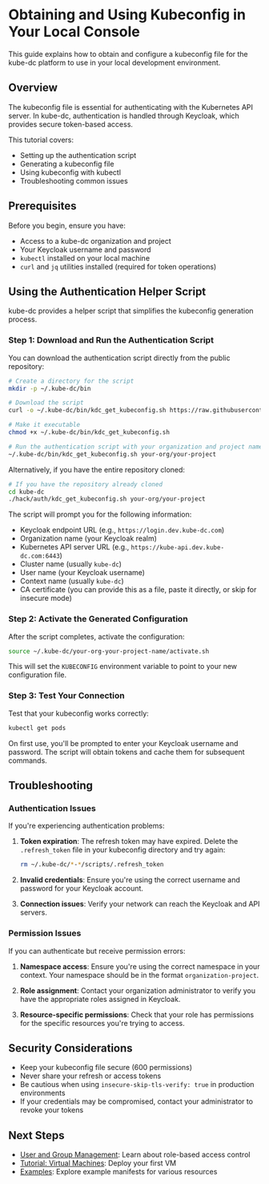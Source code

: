 # Obtaining and Using Kubeconfig in Your Local Console

This guide explains how to obtain and configure a kubeconfig file for the kube-dc platform to use in your local development environment.

## Overview

The kubeconfig file is essential for authenticating with the Kubernetes API server. In kube-dc, authentication is handled through Keycloak, which provides secure token-based access.

This tutorial covers:
- Setting up the authentication script
- Generating a kubeconfig file
- Using kubeconfig with kubectl
- Troubleshooting common issues

## Prerequisites

Before you begin, ensure you have:

- Access to a kube-dc organization and project
- Your Keycloak username and password
- `kubectl` installed on your local machine
- `curl` and `jq` utilities installed (required for token operations)

## Using the Authentication Helper Script

kube-dc provides a helper script that simplifies the kubeconfig generation process.

### Step 1: Download and Run the Authentication Script

You can download the authentication script directly from the public repository:

```bash
# Create a directory for the script
mkdir -p ~/.kube-dc/bin

# Download the script
curl -o ~/.kube-dc/bin/kdc_get_kubeconfig.sh https://raw.githubusercontent.com/kube-dc/kube-dc-public/main/hack/auth/kdc_get_kubeconfig.sh

# Make it executable
chmod +x ~/.kube-dc/bin/kdc_get_kubeconfig.sh

# Run the authentication script with your organization and project name
~/.kube-dc/bin/kdc_get_kubeconfig.sh your-org/your-project
```

Alternatively, if you have the entire repository cloned:

```bash
# If you have the repository already cloned
cd kube-dc
./hack/auth/kdc_get_kubeconfig.sh your-org/your-project
```

The script will prompt you for the following information:
- Keycloak endpoint URL (e.g., `https://login.dev.kube-dc.com`)
- Organization name (your Keycloak realm)
- Kubernetes API server URL (e.g., `https://kube-api.dev.kube-dc.com:6443`)
- Cluster name (usually `kube-dc`)
- User name (your Keycloak username)
- Context name (usually `kube-dc`)
- CA certificate (you can provide this as a file, paste it directly, or skip for insecure mode)

### Step 2: Activate the Generated Configuration

After the script completes, activate the configuration:

```bash
source ~/.kube-dc/your-org-your-project-name/activate.sh
```

This will set the `KUBECONFIG` environment variable to point to your new configuration file.

### Step 3: Test Your Connection

Test that your kubeconfig works correctly:

```bash
kubectl get pods
```

On first use, you'll be prompted to enter your Keycloak username and password. The script will obtain tokens and cache them for subsequent commands.



## Troubleshooting

### Authentication Issues

If you're experiencing authentication problems:

1. **Token expiration**: The refresh token may have expired. Delete the `.refresh_token` file in your kubeconfig directory and try again:
   ```bash
   rm ~/.kube-dc/*-*/scripts/.refresh_token
   ```

2. **Invalid credentials**: Ensure you're using the correct username and password for your Keycloak account.

3. **Connection issues**: Verify your network can reach the Keycloak and API servers.

### Permission Issues

If you can authenticate but receive permission errors:

1. **Namespace access**: Ensure you're using the correct namespace in your context. Your namespace should be in the format `organization-project`.

2. **Role assignment**: Contact your organization administrator to verify you have the appropriate roles assigned in Keycloak.

3. **Resource-specific permissions**: Check that your role has permissions for the specific resources you're trying to access.

## Security Considerations

- Keep your kubeconfig file secure (600 permissions)
- Never share your refresh or access tokens
- Be cautious when using `insecure-skip-tls-verify: true` in production environments
- If your credentials may be compromised, contact your administrator to revoke your tokens

## Next Steps

- [User and Group Management](user-groups.md): Learn about role-based access control
- [Tutorial: Virtual Machines](tutorial-virtual-machines.md): Deploy your first VM
- [Examples](../examples/): Explore example manifests for various resources
